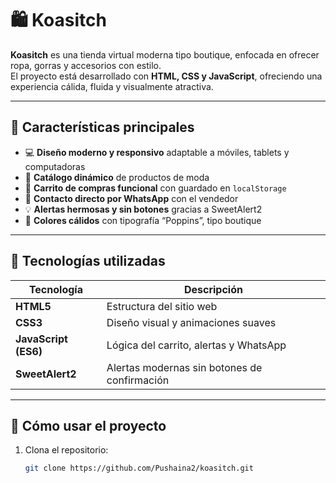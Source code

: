 # 🛍️ Koasitch

**Koasitch** es una tienda virtual moderna tipo boutique, enfocada en ofrecer ropa, gorras y accesorios con estilo.  
El proyecto está desarrollado con **HTML, CSS y JavaScript**, ofreciendo una experiencia cálida, fluida y visualmente atractiva.

---

## 🎨 Características principales

- 💻 **Diseño moderno y responsivo** adaptable a móviles, tablets y computadoras  
- 🧢 **Catálogo dinámico** de productos de moda  
- 🛒 **Carrito de compras funcional** con guardado en `localStorage`  
- 💬 **Contacto directo por WhatsApp** con el vendedor  
- 💡 **Alertas hermosas y sin botones** gracias a SweetAlert2  
- 🌈 **Colores cálidos** con tipografía “Poppins”, tipo boutique

---

## 🧠 Tecnologías utilizadas

| Tecnología | Descripción |
|-------------|-------------|
| **HTML5** | Estructura del sitio web |
| **CSS3** | Diseño visual y animaciones suaves |
| **JavaScript (ES6)** | Lógica del carrito, alertas y WhatsApp |
| **SweetAlert2** | Alertas modernas sin botones de confirmación |

---

## 🚀 Cómo usar el proyecto

1. Clona el repositorio:

   ```bash
   git clone https://github.com/Pushaina2/koasitch.git
